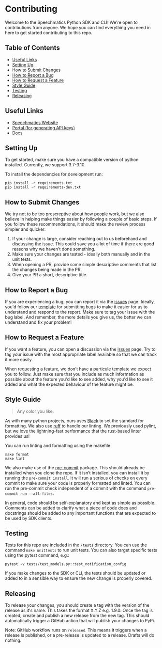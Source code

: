 # Contributing

Welcome to the Speechmatics Python SDK and CLI! We're open to contributions from anyone. We hope you can find everything you need in here to get started contributing to this repo.

## Table of Contents

- [Useful Links](#useful-links)
- [Setting Up](#setting-up)
- [How to Submit Changes](#how-to-submit-changes)
- [How to Report a Bug](#how-to-report-a-bug)
- [How to Request a Feature](#how-to-request-a-feature)
- [Style Guide](#style-guide)
- [Testing](#testing)
- [Releasing](#releasing)

## Useful Links

- [Speechmatics Website](https://www.speechmatics.com/)
- [Portal (for generating API keys)](https://portal.speechmatics.com/manage-access/)
- [Docs](https://docs.speechmatics.com/)

## Setting Up

To get started, make sure you have a compatible version of python installed. Currently, we support 3.7-3.10.

To install the dependencies for development run:

```
pip install -r requirements.txt
pip install -r requirements-dev.txt
```

## How to Submit Changes

We try not to be too prescreptive about how people work, but we also believe in helping make things easier by following a couple of basic steps. If you follow these recommendations, it should make the review process simpler and quicker:

1. If your change is large, consider reaching out to us beforehand and discussing the issue. This could save you a lot of time if there are good reasons why we haven't done something.
2. Make sure your changes are tested - ideally both manually and in the unit tests.
3. When opening a PR, provide some simple descriptive comments that list the changes being made in the PR.
4. Give your PR a short, descriptive title.

## How to Report a Bug

If you are experiencing a bug, you can report it via the [issues](https://github.com/speechmatics/speechmatics-python/issues) page. Ideally, you'd follow our [template](./BUG_REPORT.md) for submitting bugs to make it easier for us to understand and respond to the report. Make sure to tag your issue with the bug label. And remember, the more details you give us, the better we can understand and fix your problem!

## How to Request a Feature

If you want a feature, you can open a discussion via the [issues](https://github.com/speechmatics/speechmatics-python/issues) page. Try to tag your issue with the most appropriate label available so that we can track it more easily.

When requesting a feature, we don't have a particule template we expect you to follow. Just make sure that you include as much information as possible about the feature you'd like to see added, why you'd like to see it added and what the expected behaviour of the feature might be.

## Style Guide

> Any color you like.

As with many python projects, ours uses [Black](https://pypi.org/project/black/) to set the standard for formatting. We also use [ruff](https://astral.sh/ruff) to handle our linting. We previously used pylint, but we love the lightning-fast performance that the rust-based linter provides us!

You can run linting and formatting using the makefile:

```
make format
make lint
```

We also make use of the [pre-commit](https://pre-commit.com/) package. This should already be installed when you clone the repo. If it isn't installed, you can install it by running the `pre-commit install`. It will run a serious of checks on every commit to make sure your code is properly formatted and linted. You can run the pre-commit check independent of a commit with the command `pre-commit run --all-files`.

In general, code should be self-explanatory and kept as simple as possible. Comments can be added to clarify what a piece of code does and docstrings should be added to any important functions that are expected to be used by SDK clients.

## Testing

Tests for this repo are included in the `/tests` directory. You can use the command `make unittests` to run unit tests. You can also target specific tests using the pytest command, e.g.:

```
pytest -v tests/test_models.py::test_notification_config
```

If you make changes to the SDK or CLI, the tests should be updated or added to in a sensible way to ensure the new change is properly covered.

## Releasing

To release your changes, you should create a tag with the version of the release as it's name. This takes the format X.Y.Z e.g. 1.9.0. Once the tag is created, create and publish a new release from the new tag. This should automatically trigger a GitHub action that will publish your changes to PyPi.

Note: GitHub workflow runs on `released`. This means it triggers when a release is published, or a pre-release is updated to a release. Drafts will do nothing.
